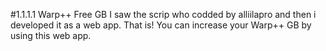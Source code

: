 #1.1.1.1 Warp++ Free GB
I saw the scrip who codded by alliilapro and then i developed it as a web app. That is! You can increase your Warp++ GB by using this web app. 
